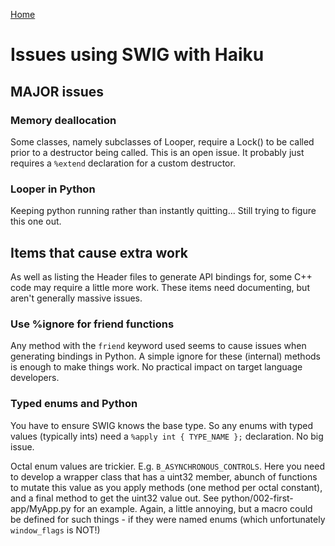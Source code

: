 [Home](../README.md)

# Issues using SWIG with Haiku

## MAJOR issues

### Memory deallocation

Some classes, namely subclasses of Looper, require a Lock() to be called prior to a destructor being called. This is an open issue. It probably just requires a `%extend` declaration for a custom destructor.

### Looper in Python

Keeping python running rather than instantly quitting... Still trying to figure this one out.


## Items that cause extra work

As well as listing the Header files to generate API bindings for, some C++
code may require a little more work. These items need documenting, but
aren't generally massive issues.

### Use %ignore for friend functions

Any method with the `friend` keyword used seems to cause issues when
generating bindings in Python. A simple ignore for these (internal) methods
is enough to make things work. No practical impact on target language
developers.


### Typed enums and Python

You have to ensure SWIG knows the base type. So any enums with typed values (typically ints) need a `%apply int { TYPE_NAME };` declaration. No big issue.

Octal enum values are trickier. E.g. `B_ASYNCHRONOUS_CONTROLS`. Here you need
to develop a wrapper class that has a uint32 member, abunch of functions to
mutate this value as you apply methods (one method per octal constant),
and a final method to get the uint32 value out. See python/002-first-app/MyApp.py for an example. Again, a little annoying, but a macro could be defined for such things - if they were named enums (which unfortunately `window_flags` is NOT!)




